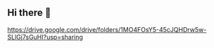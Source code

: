 ## Hi there 👋



https://drive.google.com/drive/folders/1MO4FOsY5-45cJQHDrw5w-SLlGj7sGuHI?usp=sharing

<!--
**YAT400A-CAI2-DAT2-G6-Group1/YAT400A-CAI2-DAT2-G6-Group1** is a ✨ _special_ ✨ repository because its `README.md` (this file) appears on your GitHub profile.

Here are some ideas to get you started:

- 🔭 I’m currently working on ...
- 🌱 I’m currently learning ...
- 👯 I’m looking to collaborate on ...
- 🤔 I’m looking for help with ...
- 💬 Ask me about ...
- 📫 How to reach me: ...
- 😄 Pronouns: ...
- ⚡ Fun fact: ...
-->
